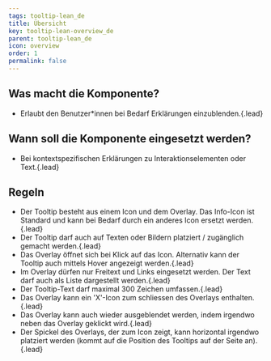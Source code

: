```yaml
---
tags: tooltip-lean_de
title: Übersicht
key: tooltip-lean-overview_de
parent: tooltip-lean_de
icon: overview
order: 1
permalink: false  
---
```



## Was macht die Komponente?
* Erlaubt den Benutzer*innen bei Bedarf Erklärungen einzublenden.{.lead}

## Wann soll die Komponente eingesetzt werden?
* Bei kontextspezifischen Erklärungen zu Interaktionselementen oder Text.{.lead}

## Regeln
* Der Tooltip besteht aus einem Icon und dem Overlay. Das Info-Icon ist Standard und kann bei Bedarf durch ein anderes Icon ersetzt werden.{.lead}
* Der Tooltip darf auch auf Texten oder Bildern platziert / zugänglich gemacht werden.{.lead}
* Das Overlay öffnet sich bei Klick auf das Icon. Alternativ kann der Tooltip auch mittels Hover angezeigt werden.{.lead}
* Im Overlay dürfen nur Freitext und <sbb-link variant="inline" type="button" href="/{{page.lang}}/design-system/lean/components/link">Links</sbb-link> eingesetzt werden. Der Text darf auch als Liste dargestellt werden.{.lead}
* Der Tooltip-Text darf maximal 300 Zeichen umfassen.{.lead}
* Das Overlay kann ein 'X'-Icon zum schliessen des Overlays enthalten.{.lead}
* Das Overlay kann auch wieder ausgeblendet werden, indem irgendwo neben das Overlay geklickt wird.{.lead}
* Der Spickel des Overlays, der zum Icon zeigt, kann horizontal irgendwo platziert werden (kommt auf die Position des Tooltips auf der Seite an).{.lead}

